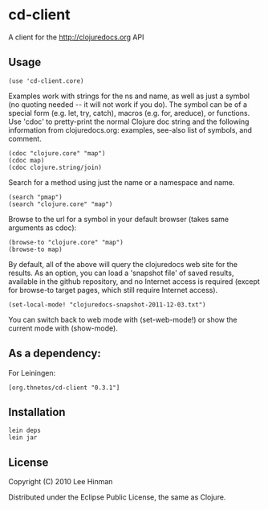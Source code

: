 # cd-client

A client for the http://clojuredocs.org API

## Usage

    (use 'cd-client.core)
    
Examples work with strings for the ns and name, as well as just a
symbol (no quoting needed -- it will not work if you do).  The symbol
can be of a special form (e.g. let, try, catch), macros (e.g. for,
areduce), or functions.  Use 'cdoc' to pretty-print the normal Clojure
doc string and the following information from clojuredocs.org:
examples, see-also list of symbols, and comment.

    (cdoc "clojure.core" "map")
    (cdoc map)
    (cdoc clojure.string/join)

Search for a method using just the name or a namespace and name.

    (search "pmap")
    (search "clojure.core" "map")

Browse to the url for a symbol in your default browser (takes same
arguments as cdoc):

    (browse-to "clojure.core" "map")
    (browse-to map)

By default, all of the above will query the clojuredocs web site for
the results.  As an option, you can load a 'snapshot file' of saved
results, available in the github repository, and no Internet access is
required (except for browse-to target pages, which still require
Internet access).

    (set-local-mode! "clojuredocs-snapshot-2011-12-03.txt")

You can switch back to web mode with (set-web-mode!) or show the
current mode with (show-mode).

## As a dependency:

For Leiningen:

    [org.thnetos/cd-client "0.3.1"]

## Installation

    lein deps
    lein jar

## License

Copyright (C) 2010 Lee Hinman

Distributed under the Eclipse Public License, the same as Clojure.

